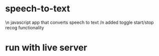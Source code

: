 # speech-to-text
\n javascript app that converts speech to text
/n added toggle start/stop recog functionality
# run with live server
